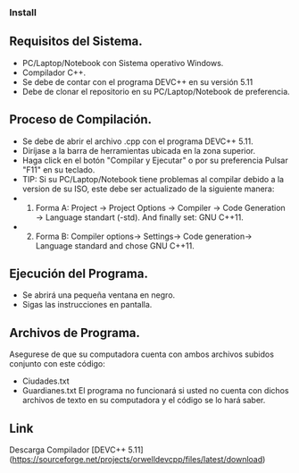 ### Install
## Requisitos del Sistema.
- PC/Laptop/Notebook con Sistema operativo Windows.
- Compilador C++.
- Se debe de contar con el programa DEVC++ en su versión 5.11
- Debe de clonar el repositorio en su PC/Laptop/Notebook de preferencia.
## Proceso de Compilación.
- Se debe de abrir el archivo .cpp con el programa DEVC++ 5.11.
- Diríjase a la barra de herramientas ubicada en la zona superior.
- Haga click en el botón "Compilar y Ejecutar" o por su preferencia Pulsar "F11" en su teclado.
- TIP: Si su PC/Laptop/Notebook tiene problemas al compilar debido a la version de su ISO, este debe ser actualizado de la siguiente manera:
- 1. Forma A: Project -> Project Options -> Compiler -> Code Generation -> Language standart (-std). And finally set: GNU C++11.
- 2. Forma B: Compiler options-> Settings-> Code generation-> Language standard and chose GNU C++11.
## Ejecución del Programa.
- Se abrirá una pequeña ventana en negro.
- Sigas las instrucciones en pantalla.
## Archivos de Programa.
Asegurese de que su computadora cuenta con ambos archivos subidos conjunto con este código:
- Ciudades.txt
- Guardianes.txt
El programa no funcionará si usted no cuenta con dichos archivos de texto en su computadora y el código se lo hará saber.
## Link
Descarga Compilador [DEVC++ 5.11] (https://sourceforge.net/projects/orwelldevcpp/files/latest/download)
